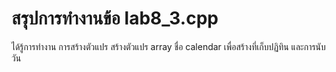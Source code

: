 # สรุปการทำงานข้อ lab8_3.cpp
ได้รู้การทำงาน การสร้างตัวแปร สร้างตัวแปร array ชื่อ calendar เพื่อสร้างที่เก็บปฏิทิน และการนับวัน
